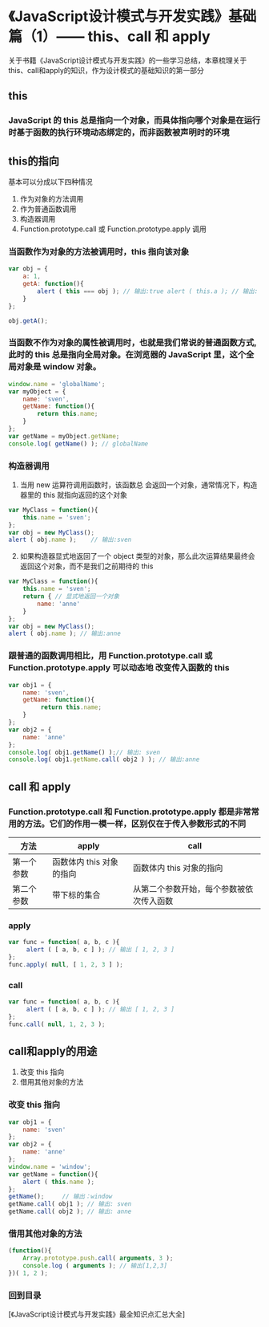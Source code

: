# 《JavaScript设计模式与开发实践》基础篇（1）—— this、call 和 apply

关于书籍《JavaScript设计模式与开发实践》的一些学习总结，本章梳理关于this、call和apply的知识，作为设计模式的基础知识的第一部分

## this

### JavaScript 的 this 总是指向一个对象，而具体指向哪个对象是在运行时基于函数的执行环境动态绑定的，而非函数被声明时的环境

## this的指向

基本可以分成以下四种情况
1. 作为对象的方法调用
2. 作为普通函数调用
3. 构造器调用
4. Function.prototype.call 或 Function.prototype.apply 调用

### 当函数作为对象的方法被调用时，this 指向该对象

```javascript {.class1 .class .line-numbers}
var obj = { 
    a: 1,
    getA: function(){
        alert ( this === obj ); // 输出:true alert ( this.a ); // 输出: 1
    }
};

obj.getA();
```

### 当函数不作为对象的属性被调用时，也就是我们常说的普通函数方式,此时的 this 总是指向全局对象。在浏览器的 JavaScript 里，这个全局对象是 window 对象。

```javascript {.class1 .class .line-numbers}
window.name = 'globalName';
var myObject = { 
    name: 'sven',
    getName: function(){ 
        return this.name;
    } 
};
var getName = myObject.getName; 
console.log( getName() ); // globalName
```

### 构造器调用

1. 当用 new 运算符调用函数时，该函数总 会返回一个对象，通常情况下，构造器里的 this 就指向返回的这个对象

```javascript {.class1 .class .line-numbers}
var MyClass = function(){ 
    this.name = 'sven';
};
var obj = new MyClass();
alert ( obj.name );    // 输出:sven
```

2. 如果构造器显式地返回了一个 object 类型的对象，那么此次运算结果最终会返回这个对象，而不是我们之前期待的 this

```javascript {.class1 .class .line-numbers}
var MyClass = function(){
    this.name = 'sven';
    return { // 显式地返回一个对象
        name: 'anne' 
    }
};
var obj = new MyClass();
alert ( obj.name ); // 输出:anne
```

### 跟普通的函数调用相比，用 Function.prototype.call 或Function.prototype.apply 可以动态地 改变传入函数的 this

```javascript {.class1 .class .line-numbers}
var obj1 = { 
    name: 'sven',
    getName: function(){
         return this.name;
    } 
};
var obj2 = { 
    name: 'anne'
};
console.log( obj1.getName() );// 输出: sven
console.log( obj1.getName.call( obj2 ) ); // 输出:anne
```

## call 和 apply

### Function.prototype.call 和 Function.prototype.apply 都是非常常用的方法。它们的作用一模一样，区别仅在于传入参数形式的不同

<table>
<thead>
<tr>
<th>方法</th>
<th>apply</th>
<th>call</th>
</tr>
</thead>
<tbody>
<tr>
<td>第一个参数</td>
<td>函数体内 this 对象的指向</td>
<td>函数体内 this 对象的指向</td>
</tr>
<tr>
<td>第二个参数</td>
<td>带下标的集合</td>
<td>从第二个参数开始，每个参数被依次传入函数</td>
</tr>
</tbody>
</table>

### apply

```javascript {.class1 .class .line-numbers}
var func = function( a, b, c ){
     alert ( [ a, b, c ] ); // 输出 [ 1, 2, 3 ]
};
func.apply( null, [ 1, 2, 3 ] );
```

### call 

```javascript {.class1 .class .line-numbers}
var func = function( a, b, c ){
     alert ( [ a, b, c ] ); // 输出 [ 1, 2, 3 ]
};
func.call( null, 1, 2, 3 );
```

## call和apply的用途

1. 改变 this 指向
2. 借用其他对象的方法

### 改变 this 指向

```javascript {.class1 .class .line-numbers}
var obj1 = { 
    name: 'sven'
};
var obj2 = { 
    name: 'anne'
};
window.name = 'window';
var getName = function(){ 
    alert ( this.name );
};
getName();     // 输出：window
getName.call( obj1 ); // 输出: sven
getName.call( obj2 ); // 输出: anne
```

### 借用其他对象的方法

```javascript {.class1 .class .line-numbers}
(function(){
    Array.prototype.push.call( arguments, 3 ); 
    console.log ( arguments ); // 输出[1,2,3]
})( 1, 2 );
```

### 回到目录
[《JavaScript设计模式与开发实践》最全知识点汇总大全]